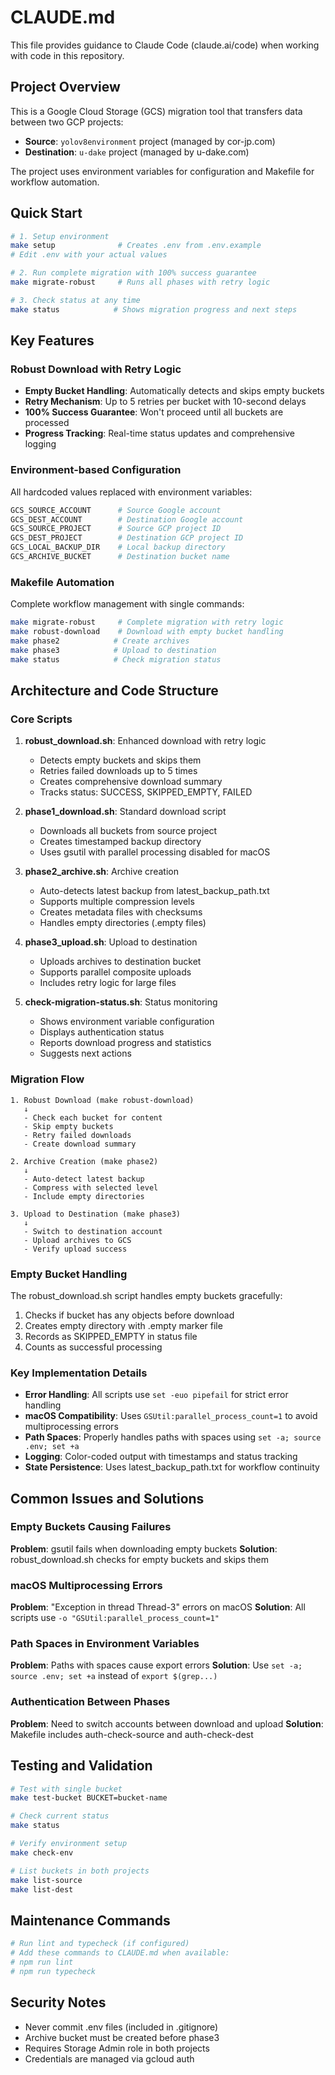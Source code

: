 # CLAUDE.md

This file provides guidance to Claude Code (claude.ai/code) when working with code in this repository.

## Project Overview

This is a Google Cloud Storage (GCS) migration tool that transfers data between two GCP projects:
- **Source**: `yolov8environment` project (managed by cor-jp.com)
- **Destination**: `u-dake` project (managed by u-dake.com)

The project uses environment variables for configuration and Makefile for workflow automation.

## Quick Start

```bash
# 1. Setup environment
make setup              # Creates .env from .env.example
# Edit .env with your actual values

# 2. Run complete migration with 100% success guarantee
make migrate-robust     # Runs all phases with retry logic

# 3. Check status at any time
make status            # Shows migration progress and next steps
```

## Key Features

### Robust Download with Retry Logic
- **Empty Bucket Handling**: Automatically detects and skips empty buckets
- **Retry Mechanism**: Up to 5 retries per bucket with 10-second delays
- **100% Success Guarantee**: Won't proceed until all buckets are processed
- **Progress Tracking**: Real-time status updates and comprehensive logging

### Environment-based Configuration
All hardcoded values replaced with environment variables:
```bash
GCS_SOURCE_ACCOUNT      # Source Google account
GCS_DEST_ACCOUNT        # Destination Google account
GCS_SOURCE_PROJECT      # Source GCP project ID
GCS_DEST_PROJECT        # Destination GCP project ID
GCS_LOCAL_BACKUP_DIR    # Local backup directory
GCS_ARCHIVE_BUCKET      # Destination bucket name
```

### Makefile Automation
Complete workflow management with single commands:
```bash
make migrate-robust     # Complete migration with retry logic
make robust-download    # Download with empty bucket handling
make phase2            # Create archives
make phase3            # Upload to destination
make status            # Check migration status
```

## Architecture and Code Structure

### Core Scripts

1. **robust_download.sh**: Enhanced download with retry logic
   - Detects empty buckets and skips them
   - Retries failed downloads up to 5 times
   - Creates comprehensive download summary
   - Tracks status: SUCCESS, SKIPPED_EMPTY, FAILED

2. **phase1_download.sh**: Standard download script
   - Downloads all buckets from source project
   - Creates timestamped backup directory
   - Uses gsutil with parallel processing disabled for macOS

3. **phase2_archive.sh**: Archive creation
   - Auto-detects latest backup from latest_backup_path.txt
   - Supports multiple compression levels
   - Creates metadata files with checksums
   - Handles empty directories (.empty files)

4. **phase3_upload.sh**: Upload to destination
   - Uploads archives to destination bucket
   - Supports parallel composite uploads
   - Includes retry logic for large files

5. **check-migration-status.sh**: Status monitoring
   - Shows environment variable configuration
   - Displays authentication status
   - Reports download progress and statistics
   - Suggests next actions

### Migration Flow

```
1. Robust Download (make robust-download)
   ↓
   - Check each bucket for content
   - Skip empty buckets
   - Retry failed downloads
   - Create download summary
   
2. Archive Creation (make phase2)
   ↓
   - Auto-detect latest backup
   - Compress with selected level
   - Include empty directories
   
3. Upload to Destination (make phase3)
   ↓
   - Switch to destination account
   - Upload archives to GCS
   - Verify upload success
```

### Empty Bucket Handling

The robust_download.sh script handles empty buckets gracefully:
1. Checks if bucket has any objects before download
2. Creates empty directory with .empty marker file
3. Records as SKIPPED_EMPTY in status file
4. Counts as successful processing

### Key Implementation Details

- **Error Handling**: All scripts use `set -euo pipefail` for strict error handling
- **macOS Compatibility**: Uses `GSUtil:parallel_process_count=1` to avoid multiprocessing errors
- **Path Spaces**: Properly handles paths with spaces using `set -a; source .env; set +a`
- **Logging**: Color-coded output with timestamps and status tracking
- **State Persistence**: Uses latest_backup_path.txt for workflow continuity

## Common Issues and Solutions

### Empty Buckets Causing Failures
**Problem**: gsutil fails when downloading empty buckets
**Solution**: robust_download.sh checks for empty buckets and skips them

### macOS Multiprocessing Errors
**Problem**: "Exception in thread Thread-3" errors on macOS
**Solution**: All scripts use `-o "GSUtil:parallel_process_count=1"`

### Path Spaces in Environment Variables
**Problem**: Paths with spaces cause export errors
**Solution**: Use `set -a; source .env; set +a` instead of `export $(grep...)`

### Authentication Between Phases
**Problem**: Need to switch accounts between download and upload
**Solution**: Makefile includes auth-check-source and auth-check-dest

## Testing and Validation

```bash
# Test with single bucket
make test-bucket BUCKET=bucket-name

# Check current status
make status

# Verify environment setup
make check-env

# List buckets in both projects
make list-source
make list-dest
```

## Maintenance Commands

```bash
# Run lint and typecheck (if configured)
# Add these commands to CLAUDE.md when available:
# npm run lint
# npm run typecheck
```

## Security Notes

- Never commit .env files (included in .gitignore)
- Archive bucket must be created before phase3
- Requires Storage Admin role in both projects
- Credentials are managed via gcloud auth